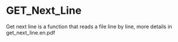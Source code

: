 # GET_Next_Line
Get next line is a function that reads a file line by line, more details in get_next_line.en.pdf

